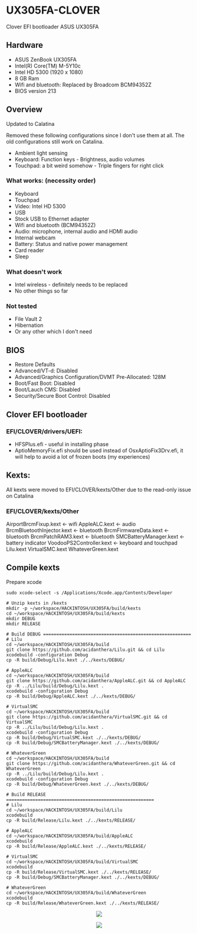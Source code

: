 # UX305FA-CLOVER
Clover EFI bootloader ASUS UX305FA

##  Hardware
* ASUS ZenBook UX305FA
* Intel(R) Core(TM) M-5Y10c
* Intel HD 5300 (1920 x 1080)
* 8 GB Ram
* Wifi and bluetooth: Replaced by Broadcom BCM94352Z
* BIOS version 213

##  Overview
Updated to Calatina

Removed these following configurations since I don't use them at all.
The old configurations still work on Catalina.
* Ambient light sensing
* Keyboard: Function keys - Brightness, audio volumes 
* Touchpad: a bit weird somehow - Triple fingers for right click

###  What works: (necessity order)
* Keyboard
* Touchpad
* Video: Intel HD 5300
* USB
* Stock USB to Ethernet adapter
* Wifi and bluetooth (BCM94352Z)
* Audio: microphone, internal audio and HDMI audio
* Internal webcam
* Battery: Status and native power management
* Card reader
* Sleep

###  What doesn't work
* Intel wireless - definitely needs to be replaced
* No other things so far

###  Not tested
* File Vault 2
* Hibernation
* Or any other which I don't need

##  BIOS
* Restore Defaults
* Advanced/VT-d: Disabled
* Advanced/Graphics Configuration/DVMT Pre-Allocated: 128M
* Boot/Fast Boot: Disabled
* Boot/Lauch CMS: Disabled
* Security/Secure Boot Control: Disabled

##  Clover EFI bootloader

###  EFI/CLOVER/drivers/UEFI: 
* HFSPlus.efi - useful in installing phase
* AptioMemoryFix.efi should be used instead of OsxAptioFix3Drv.efi, it will
help to avoid a lot of frozen boots (my experiences)

##  Kexts:
All kexts were moved to EFI/CLOVER/kexts/Other due to the read-only issue on
Catalina
###  EFI/CLOVER/kexts/Other
AirportBrcmFixup.kext <- wifi
AppleALC.kext <- audio
BrcmBluetoothInjector.kext <- bluetooth
BrcmFirmwareData.kext <- bluetooth
BrcmPatchRAM3.kext <- bluetooth
SMCBatteryManager.kext <- battery indicator
VoodooPS2Controller.kext <- keyboard and touchpad
Lilu.kext
VirtualSMC.kext
WhateverGreen.kext

## Compile kexts

Prepare xcode
```
sudo xcode-select -s /Applications/Xcode.app/Contents/Developer
```

```
# Unzip kexts in /kexts
mkdir -p ~/workspace/HACKINTOSH/UX305FA/build/kexts
cd ~/workspace/HACKINTOSH/UX305FA/build/kexts
mkdir DEBUG
mkdir RELEASE

# Build DEBUG ========================================================
# Lilu
cd ~/workspace/HACKINTOSH/UX305FA/build
git clone https://github.com/acidanthera/Lilu.git && cd Lilu
xcodebuild -configuration Debug
cp -R build/Debug/Lilu.kext ./../kexts/DEBUG/

# AppleALC
cd ~/workspace/HACKINTOSH/UX305FA/build
git clone https://github.com/acidanthera/AppleALC.git && cd AppleALC
cp -R ../Lilu/build/Debug/Lilu.kext .
xcodebuild -configuration Debug
cp -R build/Debug/AppleALC.kext ./../kexts/DEBUG/

# VirtualSMC
cd ~/workspace/HACKINTOSH/UX305FA/build
git clone https://github.com/acidanthera/VirtualSMC.git && cd VirtualSMC
cp -R ../Lilu/build/Debug/Lilu.kext .
xcodebuild -configuration Debug
cp -R build/Debug/VirtualSMC.kext ./../kexts/DEBUG/
cp -R build/Debug/SMCBatteryManager.kext ./../kexts/DEBUG/

# WhateverGreen
cd ~/workspace/HACKINTOSH/UX305FA/build
git clone https://github.com/acidanthera/WhateverGreen.git && cd WhateverGreen
cp -R ../Lilu/build/Debug/Lilu.kext .
xcodebuild -configuration Debug
cp -R build/Debug/WhateverGreen.kext ./../kexts/DEBUG/

# Build RELEASE ========================================================
# Lilu
cd ~/workspace/HACKINTOSH/UX305FA/build/Lilu
xcodebuild
cp -R build/Release/Lilu.kext ./../kexts/RELEASE/

# AppleALC
cd ~/workspace/HACKINTOSH/UX305FA/build/AppleALC
xcodebuild
cp -R build/Release/AppleALC.kext ./../kexts/RELEASE/

# VirtualSMC
cd ~/workspace/HACKINTOSH/UX305FA/build/VirtualSMC
xcodebuild
cp -R build/Release/VirtualSMC.kext ./../kexts/RELEASE/
cp -R build/Debug/SMCBatteryManager.kext ./../kexts/DEBUG/

# WhateverGreen
cd ~/workspace/HACKINTOSH/UX305FA/build/WhateverGreen
xcodebuild
cp -R build/Release/WhateverGreen.kext ./../kexts/RELEASE/
```
<p align="center">
  <img src="https://raw.githubusercontent.com/lehoa1806/UX305FA-CLOVER/master/images/overview-15.3.6.png">
</p>
<p align="center">
  <img src="https://raw.githubusercontent.com/lehoa1806/UX305FA-CLOVER/master/images/geekbench-15.3.png">
</p>
